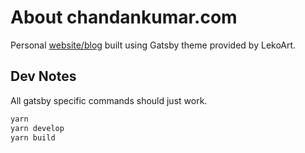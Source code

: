 # About chandankumar.com

Personal [website/blog](https://www.chandankumar.com) built using Gatsby theme provided by LekoArt.

## Dev Notes

All gatsby specific commands should just work.

```sh
yarn
yarn develop
yarn build
```
